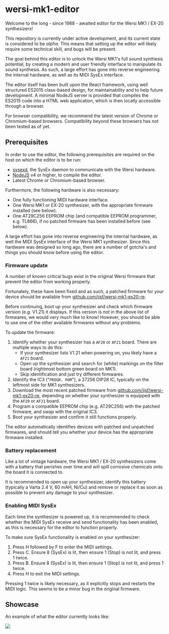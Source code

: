 # wersi-mk1-editor

Welcome to the long - since 1988 - awaited editor for the Wersi MK1 / EX-20 synthesizers!

This repository is currently under active development, and its current state is considered to be *alpha*. This means that setting up the editor will likely require some technical skill, and bugs will be present.

The goal behind this editor is to unlock the Wersi MK1's full sound synthesis potential, by creating a modern and user friendly interface to manipulate its sound synthesis. As such, a large effort has gone into reverse engineering the internal hardware, as well as its MIDI SysEx interface.

The editor itself has been built upon the React framework, using well structured ES2015 class-based design, for maintainability and to help future development. A minimal NodeJS server is provided that compiles the ES2015 code into a HTML web application, which is then locally accessible through a browser.

For browser compatibility, we recommend the latest version of Chrome or Chromium-based browsers. Compatibility beyond these browsers has not been tested as of yet.

## Prerequisites

In order to use the editor, the following prerequisites are required on the host on which the editor is to be run:

* [sysexd](https://github.com/ijsf/sysexd), the SysEx daemon to communicate with the Wersi hardware.
* [NodeJS](https://nodejs.org/en/) v4 or higher, to compile the editor.
* Latest Chrome or Chromium-based browser.

Furthermore, the following hardware is also necessary:

* One fully functioning MIDI hardware interface.
* One Wersi MK1 or EX-20 synthesizer, with the appropriate firmware installed (see below).
* One AT29C256 EEPROM chip (and compatible EEPROM programmer, e.g. TL866), if no patched firmware has been installed before (see below).

A large effort has gone into reverse engineering the internal hardware, as well the MIDI SysEx interface of the Wersi MK1 synthesizer. Since this hardware was designed so long ago, there are a number of gotcha's and things you should know before using the editor.

### Firmware update

A number of known critical bugs exist in the original Wersi firmware that prevent the editor from working properly.

Fortunately, these have been fixed and as such, a patched firmware for your device should be available from [github.com/ijsf/wersi-mk1-ex20-re](https://github.com/ijsf/wersi-mk1-ex20-re/tree/master/firmwares).

Before continuing, boot up your synthesizer and check which firmware version (e.g. V1.21) it displays. If this version is *not* in the above list of firmwares, we would very much like to know! However, you should be able to use one of the other available firmwares without any problems.

To update the firmware:

1. Identify whether your synthesizer has a `AF20` or `AF21` board. There are multiple ways to do this:
	* If your synthesizer lists V1.21 when powering on, you likely have a `AF21` board.
	* Open up the synthesizer and search for (white) markings on the filter board (rightmost bottom green board on MK1).
	* Skip identification and just try different firmwares.
2. Identify the IC3 ("`PROGR. ROM`"), a 27256 DIP28 IC, typically on the leftmost side for MK1 synthesizers.
3. Download the most recent patched firmware from [github.com/ijsf/wersi-mk1-ex20-re](https://github.com/ijsf/wersi-mk1-ex20-re/tree/master/firmwares), depending on whether your synthesizer is equipped with the `AF20` or `AF21` board.
4. Program a compatible EEPROM chip (e.g. AT29C256) with the patched firmware, and swap with the original IC3.
5. Boot your synthesizer and confirm it still functions properly.

The editor automatically identifies devices with patched and unpatched firmwares, and should tell you whether your device has the appropriate firmware installed.

### Battery replacement

Like a lot of vintage hardware, the Wersi MK1 / EX-20 synthesizers come with a battery that perishes over time and will spill corrosive chemicals onto the board it is connected to.

It is recommended to open up your synthesizer, identify this battery (typically a Varta 2.4 V, 60 mAH, Ni/Cu) and remove or replace it as soon as possible to prevent any damage to your synthesizer.

### Enabling MIDI SysEx

Each time the synthesizer is powered up, it is recommended to check whether the MIDI SysEx receive and send functionality has been enabled, as this is necessary for the editor to function properly.

To make sure SysEx functionality is enabled on your synthesizer:

1. Press H followed by F to enter the MIDI settings.
2. Press C. Ensure 8 (SysEx) is lit, then ensure 1 (Stop) is not lit, and press 1 twice.
3. Press B. Ensure 8 (SysEx) is lit, then ensure 1 (Stop) is not lit, and press 1 twice.
4. Press H to exit the MIDI settings.

Pressing 1 twice is likely necessary, as it explicitly stops and restarts the MIDI logic. This seems to be a minor bug in the original firmware.

## Showcase

An example of what the editor currently looks like:

<img src="https://pbs.twimg.com/media/CvZI_mvWEAAGYRq.jpg:large">
